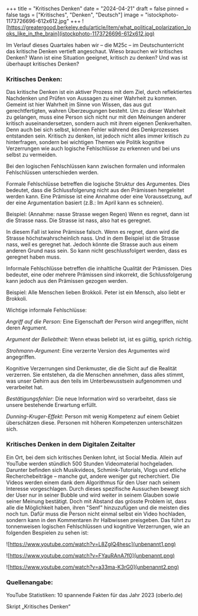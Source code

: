 +++
title = "Kritisches Denken"
date = "2024-04-21"
draft = false
pinned = false
tags = ["Kritisches", "Denken", "Deutsch"]
image = "istockphoto-1173726696-612x612.jpg"
+++
![https://greatergood.berkeley.edu/article/item/what_political_polarization_looks_like_in_the_brain](istockphoto-1173726696-612x612.jpg)

Im Verlauf dieses Quartales haben wir – die M25c – im Deutschunterricht das kritische Denken vertieft angeschaut. Wieso brauchen wir kritisches Denken? Wann ist eine Situation geeignet, kritisch zu denken? Und was ist überhaupt kritisches Denken?

### Kritisches Denken:

Das kritische Denken ist ein aktiver Prozess mit dem Ziel, durch reflektiertes Nachdenken und Prüfen von Aussagen zu einer Wahrheit zu kommen. Gemeint ist hier Wahrheit im Sinne von Wissen, das aus gut gerechtfertigten, wahren Überzeugungen besteht. Um zu dieser Wahrheit zu gelangen, muss eine Person sich nicht nur mit den Meinungen anderer kritisch auseinandersetzen, sondern auch mit ihrem eigenen Denkverhalten. Denn auch bei sich selbst, können Fehler während des Denkprozesses entstanden sein. Kritisch zu denken, ist jedoch nicht alles immer kritisch zu hinterfragen, sondern bei wichtigen Themen wie Politik kognitive Verzerrungen wie auch logische Fehlschlüsse zu erkennen und bei uns selbst zu vermeiden. 

Bei den logischen Fehlschlüssen kann zwischen formalen und informalen Fehlschlüssen unterschieden werden.

Formale Fehlschlüsse betreffen die logische Struktur des Argumentes. Dies bedeutet, dass die Schlussfolgerung nicht aus den Prämissen hergeleitet werden kann. Eine Prämisse ist eine Annahme oder eine Voraussetzung, auf der eine Argumentation basiert (z.B.: Im April kann es schneien). 

Beispiel: (Annahme: nasse Strasse wegen Regen) Wenn es regnet, dann ist die Strasse nass. Die Strasse ist nass, also hat es geregnet. 

In diesem Fall ist keine Prämisse falsch. Wenn es regnet, dann wird die Strasse höchstwahrscheinlich nass. Und in dem Beispiel ist die Strasse nass, weil es geregnet hat. Jedoch könnte die Strasse auch aus einem anderen Grund nass sein. So kann nicht geschlussfolgert werden, dass es geregnet haben muss. 

Informale Fehlschlüsse betreffen die inhaltliche Qualität der Prämissen. Dies bedeutet, eine oder mehrere Prämissen sind inkorrekt, die Schlussfolgerung kann jedoch aus den Prämissen gezogen werden.

Beispiel: Alle Menschen lieben Brokkoli. Peter ist ein Mensch, also liebt er Brokkoli.

Wichtige informale Fehlschlüsse: 

*Angriff auf die Person:* Eine Eigenschaft der Person wird angegriffen, nicht deren Argument.

*Argument der Beliebtheit:* Wenn etwas beliebt ist, ist es gültig, sprich richtig.

*Strohmann-Argument*: Eine verzerrte Version des Argumentes wird angegriffen.

Kognitive Verzerrungen sind Denkmuster, die die Sicht auf die Realität verzerren. Sie entstehen, da die Menschen annehmen, dass alles stimmt, was unser Gehirn aus den teils im Unterbewusstsein aufgenommen und verarbeitet hat. 

*Bestätigungsfehler*: Die neue Information wird so verarbeitet, dass sie unsere bestehende Erwartung erfüllt.

*Dunning-Kruger-Effekt*: Person mit wenig Kompetenz auf einem Gebiet überschätzen diese. Personen mit höheren Kompetenzen unterschätzen sich.

### Kritisches Denken in dem Digitalen Zeitalter

Ein Ort, bei dem sich kritisches Denken lohnt, ist Social Media. Allein auf YouTube werden stündlich 500 Stunden Videomaterial hochgeladen. Darunter befinden sich Musikvideos, Schmink-Tutorials, Vlogs und etliche Recherchebeiträge – manche gut, andere weniger gut recherchiert. Die Videos werden einem dank dem Algorithmus für den User nach seinem Interesse vorgeschlagen. Durch dieses spezifische Aussuchen bewegt sich der User nur in seiner Bubble und wird weiter in seinem Glauben sowie seiner Meinung bestätigt. Doch mit Abstand das grösste Problem ist, dass alle die Möglichkeit haben, ihren "Senf" hinzuzufügen und die meisten dies noch tun. Dafür muss die Person nicht einmal selbst ein Video hochladen, sondern kann in den Kommentaren ihr Halbwissen preisgeben. Das führt zu tonnenweisen logischen Fehlschlüssen und kognitive Verzerrungen, wie an folgenden Bespielen zu sehen ist: 

![https://www.youtube.com/watch?v=L8ZglQ4hesc](unbenannt1.png)

![https://www.youtube.com/watch?v=FYauRAnA7f0](unbenannt.png)

![https://www.youtube.com/watch?v=a33ma-K3rG0](unbenannt2.png)

### Quellenangabe:

YouTube Statistiken: 10 spannende Fakten für das Jahr 2023 (oberlo.de)

Skript „Kritisches Denken“